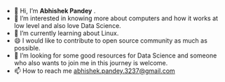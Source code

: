 - 👋 Hi, I’m **Abhishek Pandey** .
- 👀 I’m interested in knowing more about computers and how it works at low level and also love Data Science.
- 🌱 I’m currently learning about Linux.
- 😄 I would like to contribute to open source community as much as possible.
- 💞️ I’m looking for some good resources for Data Science and someone who also wants to join me in this journey is welcome.
- 📫 How to reach me abhishek.pandey.3237@gmail.com

<!---
AbhishekPandey3237/AbhishekPandey3237 is a ✨ special ✨ repository because its `README.md` (this file) appears on your GitHub profile.
You can click the Preview link to take a look at your changes.
--->
